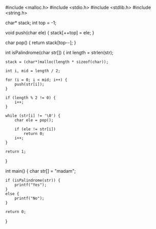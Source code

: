 #include <malloc.h>
#include <stdio.h>
#include <stdlib.h>
#include <string.h>

char* stack;
int top = -1;

void push(char ele)
{
	stack[++top] = ele;
}

char pop()
{
	return stack[top--];
}

int isPalindrome(char str[])
{
	int length = strlen(str);

	stack = (char*)malloc(length * sizeof(char));

	int i, mid = length / 2;

	for (i = 0; i < mid; i++) {
		push(str[i]);
	}

	if (length % 2 != 0) {
		i++;
	}

	while (str[i] != '\0') {
		char ele = pop();

		if (ele != str[i])
			return 0;
		i++;
	}

	return 1;
}

int main()
{
	char str[] = "madam";

	if (isPalindrome(str)) {
		printf("Yes");
	}
	else {
		printf("No");
	}

	return 0;
}


